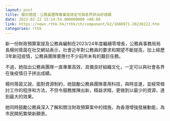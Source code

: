 ```yaml
---
layout: post
title: 楊何蓓茵：公務員團隊專業高效定可與各界拼出好成績
date: 2023-02-22 15:14:54.000000000 +08:00
link: https://news.rthk.hk/rthk/ch/component/k2/1688971-20230222.htm
categories: rthk
---
```


新一份財政預算案提及公務員編制在2023/24年度繼續零增長，公務員事務局局長楊何蓓茵在社交網站表示，社會近年對公務員的要求和期望不斷提高，加上經歷 3年新冠疫情，公務員團隊要應付不少前所未有的艱巨任務。

不過，她指出公務員團隊一直專業高效，具備良好組織文化，一定可以與社會各界在後疫情日子拼出成績。

楊何蓓茵又說，面對資源制約，她鼓勵公務員團隊善用科技，與時並進，並經常檢討工作的程序和方法，不但令服務推陳出新，精益求精，更做到以最少的資源，達到最大的效果。

她同時鼓勵公務員深入了解和關注財政預算案中的措施，為香港增強發展動能，為市民開拓繁榮新願景。

